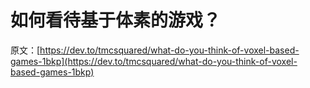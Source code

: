 # 如何看待基于体素的游戏？

原文：[https://dev.to/tmcsquared/what-do-you-think-of-voxel-based-games-1bkp](https://dev.to/tmcsquared/what-do-you-think-of-voxel-based-games-1bkp)